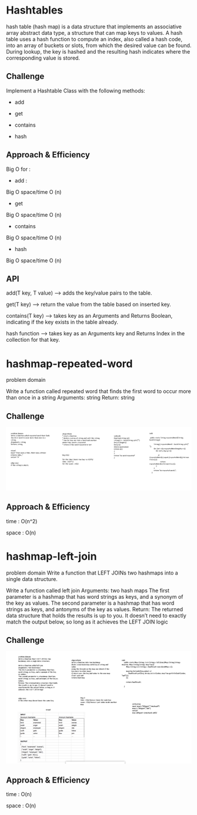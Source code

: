 # Hashtables
<!-- Short summary or background information -->
hash table (hash map) is a data structure that implements an associative array abstract data type, a structure that can map keys to values. A hash table uses a hash function to compute an index, also called a hash code, into an array of buckets or slots, from which the desired value can be found. During lookup, the key is hashed and the resulting hash indicates where the corresponding value is stored.

## Challenge
<!-- Description of the challenge -->
Implement a Hashtable Class with the following methods:

* add

* get

* contains

* hash

## Approach & Efficiency
<!-- What approach did you take? Why? What is the Big O space/time for this approach? -->
Big O for : 

* add : 

Big O space/time O (n)

* get


Big O space/time O (n)


* contains


Big O space/time O (n)


* hash


Big O space/time O (n)



## API
<!-- Description of each method publicly available in each of your hashtable -->

add(T key, T value) --> adds the key/value pairs to the table.


get(T key) --> return the value from the table based on inserted key.


contains(T key) --> takes key as an Arguments and Returns Boolean, indicating if the key exists in the table already.


hash function --> takes key as an Arguments key and Returns Index in the collection for that key.

# hashmap-repeated-word
<!-- Short summary or background information -->

problem domain


Write a function called repeated word that finds the first word to occur more than once in a string
Arguments: string
Return: string

## Challenge
<!-- Description of the challenge -->
![](./img/cc31.PNG)
## Approach & Efficiency
<!-- What approach did you take? Why? What is the Big O space/time for this approach? -->
time : O(n^2)


space : O(n)

# hashmap-left-join
<!-- Short summary or background information -->

problem domain
Write a function that LEFT JOINs two hashmaps into a single data structure.

Write a function called left join
Arguments: two hash maps
The first parameter is a hashmap that has word strings as keys, and a synonym of the key as values.
The second parameter is a hashmap that has word strings as keys, and antonyms of the key as values.
Return: The returned data structure that holds the results is up to you. It doesn’t need to exactly match the output below, so long as it achieves the LEFT JOIN logic
## Challenge
<!-- Description of the challenge -->
![](./img/cc33.PNG)
## Approach & Efficiency
<!-- What approach did you take? Why? What is the Big O space/time for this approach? -->
time : O(n)


space : O(n)




